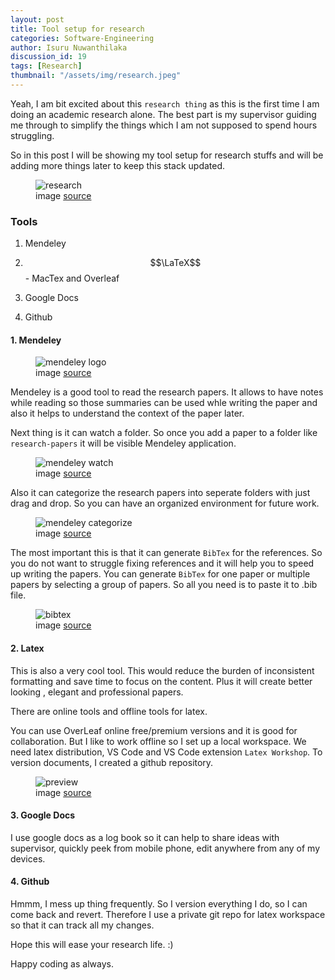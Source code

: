 ```yaml
---
layout: post
title: Tool setup for research
categories: Software-Engineering
author: Isuru Nuwanthilaka
discussion_id: 19
tags: [Research]
thumbnail: "/assets/img/research.jpeg"
---
```


Yeah, I am bit excited about this `research thing` as this is the first time I am doing an academic research alone. The best part is my supervisor guiding me through to simplify the things which I am not supposed to spend hours struggling.

So in this post I will be showing my tool setup for research stuffs and will be adding more things later to keep this stack updated.

<figure>
  <img src="{{ site.url }}/assets/img/research.jpeg" alt="research" class="fig-img"/>
  <figcaption>image <a href="">source</a></figcaption>
</figure>

### Tools

1. Mendeley

2. $$\LaTeX$$ - MacTex and Overleaf

3. Google Docs

4. Github

#### 1. Mendeley

<figure>
  <img src="{{ site.url }}/assets/img/mendeley-1.png" alt="mendeley logo" class="fig-img"/>
  <figcaption>image <a href="">source</a></figcaption>
</figure>

Mendeley is a good tool to read the research papers. It allows to have notes while reading so those summaries can be used whle writing the paper and also it helps to understand the context of the paper later.

Next thing is it can watch a folder. So once you add a paper to a folder like `research-papers` it will be visible Mendeley application.

<figure>
  <img src="{{ site.url }}/assets/img/mendeley-2.png" alt="mendeley watch" class="fig-img"/>
  <figcaption>image <a href="">source</a></figcaption>
</figure>

Also it can categorize the research papers into seperate folders with just drag and drop. So you can have an organized environment for future work.

<figure>
  <img src="{{ site.url }}/assets/img/mendeley-3.png" alt="mendeley categorize" class="fig-img"/>
  <figcaption>image <a href="">source</a></figcaption>
</figure>

The most important this is that it can generate `BibTex` for the references. So you do not want to struggle fixing references and it will help you to speed up writing the papers. You can generate `BibTex` for one paper or multiple papers by selecting a group of papers. So all you need is to paste it to .bib file.

<figure>
  <img src="{{ site.url }}/assets/img/mendeley-4.png" alt="bibtex" class="fig-img"/>
  <figcaption>image <a href="">source</a></figcaption>
</figure>

#### 2. Latex

This is also a very cool tool. This would reduce the burden of inconsistent formatting and save time to focus on the content. Plus it will create better looking , elegant and professional papers.

There are online tools and offline tools for latex.

You can use OverLeaf online free/premium versions and it is good for collaboration. But I like to work offline so I set up a local workspace. We need latex distribution, VS Code and VS Code extension `Latex Workshop`. To version documents, I created a github repository.

<figure>
  <img src="{{ site.url }}/assets/img/mendeley-5.png" alt="preview" class="fig-img"/>
  <figcaption>image <a href="">source</a></figcaption>
</figure>

#### 3. Google Docs

I use google docs as a log book so it can help to share ideas with supervisor, quickly peek from mobile phone, edit anywhere from any of my devices.

#### 4. Github

Hmmm, I mess up thing frequently. So I version everything I do, so I can come back and revert. Therefore I use a private git repo for latex workspace so that it can track all my changes.

Hope this will ease your research life. :)

Happy coding as always.
